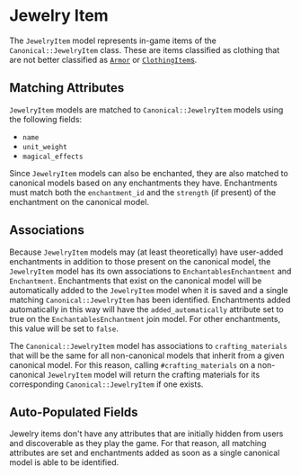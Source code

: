# Jewelry Item

The `JewelryItem` model represents in-game items of the `Canonical::JewelryItem` class. These are items classified as clothing that are not better classified as [`Armor`](/docs/in_game_items/armor.md) or [`ClothingItem`s](/docs/in_game_items/clothing-item.md).

## Matching Attributes

`JewelryItem` models are matched to `Canonical::JewelryItem` models using the following fields:

* `name`
* `unit_weight`
* `magical_effects`

Since `JewelryItem` models can also be enchanted, they are also matched to canonical models based on any enchantments they have. Enchantments must match both the `enchantment_id` and the `strength` (if present) of the enchantment on the canonical model.

## Associations

Because `JewelryItem` models may (at least theoretically) have user-added enchantments in addition to those present on the canonical model, the `JewelryItem` model has its own associations to `EnchantablesEnchantment` and `Enchantment`. Enchantments that exist on the canonical model will be automatically added to the `JewelryItem` model when it is saved and a single matching `Canonical::JewelryItem` has been identified. Enchantments added automatically in this way will have the `added_automatically` attribute set to true on the `EnchantablesEnchantment` join model. For other enchantments, this value will be set to `false`.

The `Canonical::JewelryItem` model has associations to `crafting_materials` that will be the same for all non-canonical models that inherit from a given canonical model. For this reason, calling `#crafting_materials` on a non-canonical `JewelryItem` model will return the crafting materials for its corresponding `Canonical::JewelryItem` if one exists.

## Auto-Populated Fields

Jewelry items don't have any attributes that are initially hidden from users and discoverable as they play the game. For that reason, all matching attributes are set and enchantments added as soon as a single canonical model is able to be identified.
